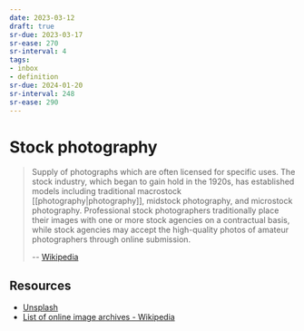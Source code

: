 ```yaml
---
date: 2023-03-12
draft: true
sr-due: 2023-03-17
sr-ease: 270
sr-interval: 4
tags:
- inbox
- definition
sr-due: 2024-01-20
sr-interval: 248
sr-ease: 290
---
```


# Stock photography

> Supply of photographs which are often licensed for specific uses. The stock
> industry, which began to gain hold in the 1920s, has established models
> including traditional macrostock [[photography|photography]],
> midstock photography, and microstock photography. Professional stock
> photographers traditionally place their images with one or more stock agencies
> on a contractual basis, while stock agencies may accept the high-quality
> photos of amateur photographers through online submission.
>
> -- [Wikipedia](https://en.wikipedia.org/wiki/Stock_photography)

## Resources

- [Unsplash](https://unsplash.com/)
- [List of online image archives - Wikipedia](https://en.wikipedia.org/wiki/List_of_online_image_archives)